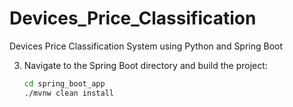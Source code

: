 # Devices_Price_Classification
Devices Price Classification System  using Python and Spring Boot


3. Navigate to the Spring Boot directory and build the project:
    ```bash
    cd spring_boot_app
    ./mvnw clean install